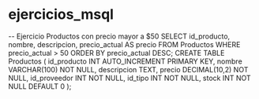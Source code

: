 # ejercicios_msql
-- Ejercicio  Productos con precio mayor a $50
SELECT 
    id_producto,
    nombre,
    descripcion,
    precio_actual AS precio
FROM 
    Productos
WHERE 
    precio_actual > 50
ORDER BY 
    precio_actual DESC;
CREATE TABLE Productos (
    id_producto INT AUTO_INCREMENT PRIMARY KEY,
    nombre VARCHAR(100) NOT NULL,
    descripcion TEXT,
    precio DECIMAL(10,2) NOT NULL,
    id_proveedor INT NOT NULL,
    id_tipo INT NOT NULL,
    stock INT NOT NULL DEFAULT 0
);
